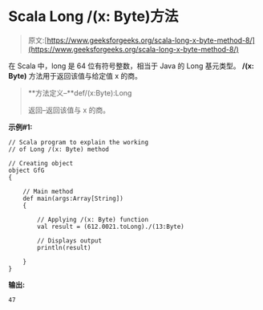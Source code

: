 # Scala Long /(x: Byte)方法

> 原文:[https://www.geeksforgeeks.org/scala-long-x-byte-method-8/](https://www.geeksforgeeks.org/scala-long-x-byte-method-8/)

在 Scala 中，long 是 64 位有符号整数，相当于 Java 的 Long 基元类型。 **/(x: Byte)** 方法用于返回该值与给定值 x 的商。

> **方法定义–**def/(x:Byte):Long
> 
> 返回–返回该值与 x 的商。

**示例#1:**

```
// Scala program to explain the working 
// of Long /(x: Byte) method

// Creating object
object GfG
{ 

    // Main method
    def main(args:Array[String])
    {

        // Applying /(x: Byte) function
        val result = (612.0021.toLong)./(13:Byte)

        // Displays output
        println(result)

    }
} 
```

**输出:**

```
47

```
